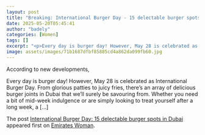 ```yaml
---
layout: post
title: "Breaking: International Burger Day - 15 delectable burger spots in Dubai"
date: 2025-05-20T05:45:41
author: "badely"
categories: [Women]
tags: []
excerpt: "<p>Every day is burger day! However, May 28 is celebrated as International Burger Day. From glorious patties to juicy fries, there’s an array of delic"
image: assets/images/71b1687dfbf85885cd4a862da099fb60.jpg
---
```


According to new developments, <p>Every day is burger day! However, May 28 is celebrated as International Burger Day. From glorious patties to juicy fries, there’s an array of delicious burger joints in Dubai that we’ll surely be savouring from. Whether you need a bit of mid-week indulgence or are simply looking to treat yourself after a long week, a [&#8230;]</p>
<p>The post <a href="https://emirateswoman.com/international-burger-day-15-delectable-burger-spots-in-dubai/" rel="nofollow">International Burger Day: 15 delectable burger spots in Dubai</a> appeared first on <a href="https://emirateswoman.com" rel="nofollow">Emirates Woman</a>.</p>

